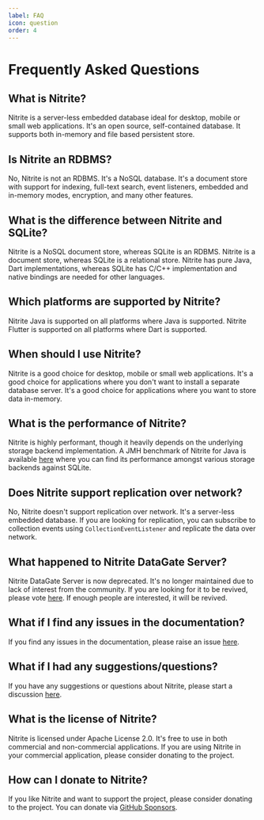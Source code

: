 ```yaml
---
label: FAQ
icon: question
order: 4
---
```


# Frequently Asked Questions

## What is Nitrite?

Nitrite is a server-less embedded database ideal for desktop, mobile or small web applications. It's an open source, self-contained database. It supports both in-memory and file based persistent store.

## Is Nitrite an RDBMS?

No, Nitrite is not an RDBMS. It's a NoSQL database. It's a document store with support for indexing, full-text search, event listeners, embedded and in-memory modes, encryption, and many other features.

## What is the difference between Nitrite and SQLite?

Nitrite is a NoSQL document store, whereas SQLite is an RDBMS. Nitrite is a document store, whereas SQLite is a relational store. Nitrite has pure Java, Dart implementations, whereas SQLite has C/C++ implementation and native bindings are needed for other languages.

## Which platforms are supported by Nitrite?

Nitrite Java is supported on all platforms where Java is supported. Nitrite Flutter is supported on all platforms where Dart is supported. 

## When should I use Nitrite?

Nitrite is a good choice for desktop, mobile or small web applications. It's a good choice for applications where you don't want to install a separate database server. It's a good choice for applications where you want to store data in-memory.

## What is the performance of Nitrite?

Nitrite is highly performant, though it heavily depends on the underlying storage backend implementation. A JMH benchmark of Nitrite for Java is available [here](https://github.com/nitrite/nitrite-jmh) where you can find its performance amongst various storage backends against SQLite.

## Does Nitrite support replication over network?

No, Nitrite doesn't support replication over network. It's a server-less embedded database. If you are looking for replication, you can subscribe to collection events using `CollectionEventListener` and replicate the data over network.

## What happened to Nitrite DataGate Server?

Nitrite DataGate Server is now deprecated. It's no longer maintained due to lack of interest from the community. If you are looking for it to be revived, please vote [here](https://github.com/orgs/nitrite/discussions/1). If enough people are interested, it will be revived.

## What if I find any issues in the documentation?

If you find any issues in the documentation, please raise an issue [here](https://github.com/nitrite/nitrite-doc/issues).

## What if I had any suggestions/questions?

If you have any suggestions or questions about Nitrite, please start a discussion [here](https://github.com/orgs/nitrite/discussions).

## What is the license of Nitrite?

Nitrite is licensed under Apache License 2.0. It's free to use in both commercial and non-commercial applications. If you are using Nitrite in your commercial application, please consider donating to the project.

## How can I donate to Nitrite?

If you like Nitrite and want to support the project, please consider donating to the project. You can donate via [GitHub Sponsors](https://github.com/sponsors/anidotnet).